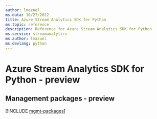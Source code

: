 ```yaml
---
author: lmazuel
ms.data: 10/27/2022
title: Azure Stream Analytics SDK for Python
ms.topic: reference
description: Reference for Azure Stream Analytics SDK for Python
ms.service: streamanalytics
ms.author: lmazuel
ms.devlang: python
---
```

# Azure Stream Analytics SDK for Python - preview

## Management packages - preview
[!INCLUDE [mgmt-packages](stream-analytics-mgmt-index.md)]